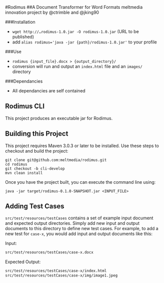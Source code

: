 #Rodimus
##A Document Transformer for Word Formats
meltmedia innovation project by @ctrimble and @jking90

###Installation
- `wget http://…rodimus-1.0.jar -O rodimus-1.0.jar` (URL to be published)
- add `alias rodimus='java -jar {path}/rodimus-1.0.jar'` to your profile

###Use
- `rodimus {input_file}.docx > {output_directory}/`
- conversion will run and output an `index.html` file and an `images/` directory

###Dependancies
- All dependancies are self contained

Rodimus CLI
-----------

This project produces an executable jar for Rodimus.

Building this Project
---------------------

This project requires Maven 3.0.3 or later to be installed.  Use these steps to checkout and build the project:

```
git clone git@github.com:meltmedia/rodimus.git
cd rodimus
git checkout -b cli-develop
mvn clean install
```

Once you have the project built, you can execute the command line using:

```
java -jar target/rodimus-0.1.0-SNAPSHOT.jar <INPUT_FILE>
```

Adding Test Cases
-----------------

`src/test/resources/testCases` contains a set of example input document and expected output directories.  Simply
add new input and output documents to this directory to define new test cases.  For example,
to add a new test for `case-x`, you would add input and output documents like this:

Input:
```bash
src/test/resources/testCases/case-x.docx
```
Expected Output:
```bash
src/test/resources/testCases/case-x/index.html
src/test/resources/testCases/case-x/img/image1.jpeg
```
